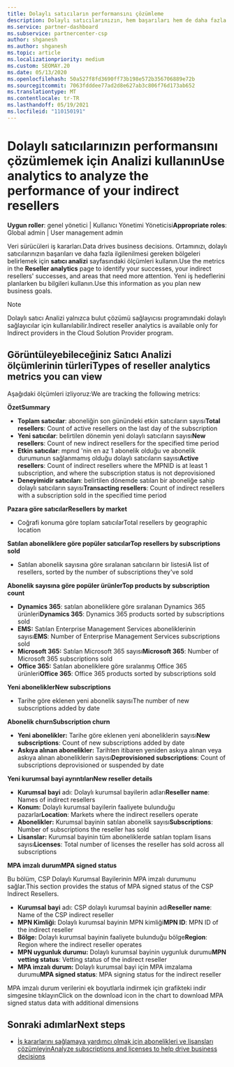 ```yaml
---
title: Dolaylı satıcıların performansını çözümleme
description: Dolaylı satıcılarınızın, hem başarıları hem de daha fazla ilgilenilmesi gerekebilecek alanlarında nasıl çalıştığını öğrenmek için analiz kullanın.
ms.service: partner-dashboard
ms.subservice: partnercenter-csp
author: shganesh
ms.author: shganesh
ms.topic: article
ms.localizationpriority: medium
ms.custom: SEOMAY.20
ms.date: 05/13/2020
ms.openlocfilehash: 50a527f8fd3690ff73b198e572b356706889e72b
ms.sourcegitcommit: 7063fdddee77ad2d8e627ab3c806f76d173ab652
ms.translationtype: MT
ms.contentlocale: tr-TR
ms.lasthandoff: 05/19/2021
ms.locfileid: "110150191"
---
```

# <a name="use-analytics-to-analyze-the-performance-of-your-indirect-resellers"></a><span data-ttu-id="78b90-103">Dolaylı satıcılarınızın performansını çözümlemek için Analizi kullanın</span><span class="sxs-lookup"><span data-stu-id="78b90-103">Use analytics to analyze the performance of your indirect resellers</span></span>

<span data-ttu-id="78b90-104">**Uygun roller**: genel yönetici | Kullanıcı Yönetimi Yöneticisi</span><span class="sxs-lookup"><span data-stu-id="78b90-104">**Appropriate roles**: Global admin | User management admin</span></span>


<span data-ttu-id="78b90-105">Veri sürücüleri iş kararları.</span><span class="sxs-lookup"><span data-stu-id="78b90-105">Data drives business decisions.</span></span> <span data-ttu-id="78b90-106">Ortamınızı, dolaylı satıcılarınızın başarıları ve daha fazla ilgilenilmesi gereken bölgeleri belirlemek için **satıcı analizi** sayfasındaki ölçümleri kullanın.</span><span class="sxs-lookup"><span data-stu-id="78b90-106">Use the metrics in the **Reseller analytics** page to identify your successes, your indirect resellers' successes, and areas that need more attention.</span></span> <span data-ttu-id="78b90-107">Yeni iş hedeflerini planlarken bu bilgileri kullanın.</span><span class="sxs-lookup"><span data-stu-id="78b90-107">Use this information as you plan new business goals.</span></span>

> [!NOTE]
> <span data-ttu-id="78b90-108">Dolaylı satıcı Analizi yalnızca bulut çözümü sağlayıcısı programındaki dolaylı sağlayıcılar için kullanılabilir.</span><span class="sxs-lookup"><span data-stu-id="78b90-108">Indirect reseller analytics is available only for Indirect providers in the Cloud Solution Provider program.</span></span>

## <a name="types-of-reseller-analytics-metrics-you-can-view"></a><span data-ttu-id="78b90-109">Görüntüleyebileceğiniz Satıcı Analizi ölçümlerinin türleri</span><span class="sxs-lookup"><span data-stu-id="78b90-109">Types of reseller analytics metrics you can view</span></span>

<span data-ttu-id="78b90-110">Aşağıdaki ölçümleri izliyoruz:</span><span class="sxs-lookup"><span data-stu-id="78b90-110">We are tracking the following metrics:</span></span>

<span data-ttu-id="78b90-111">**Özet**</span><span class="sxs-lookup"><span data-stu-id="78b90-111">**Summary**</span></span>  
 - <span data-ttu-id="78b90-112">**Toplam satıcılar**: aboneliğin son günündeki etkin satıcıların sayısı</span><span class="sxs-lookup"><span data-stu-id="78b90-112">**Total resellers**: Count of active resellers on the last day of the subscription</span></span>  
 - <span data-ttu-id="78b90-113">**Yeni satıcılar**: belirtilen dönemin yeni dolaylı satıcıların sayısı</span><span class="sxs-lookup"><span data-stu-id="78b90-113">**New resellers**: Count of new indirect resellers for the specified time period</span></span>  
 - <span data-ttu-id="78b90-114">**Etkin satıcılar**: mpnıd 'nin en az 1 abonelik olduğu ve abonelik durumunun sağlanmamış olduğu dolaylı satıcıların sayısı</span><span class="sxs-lookup"><span data-stu-id="78b90-114">**Active resellers**: Count of indirect resellers where the MPNID is at least 1 subscription, and where the subscription status is not deprovisioned</span></span>  
 - <span data-ttu-id="78b90-115">**Deneyimidir satıcıları**: belirtilen dönemde satılan bir aboneliğe sahip dolaylı satıcıların sayısı</span><span class="sxs-lookup"><span data-stu-id="78b90-115">**Transacting resellers**: Count of indirect resellers with a subscription sold in the specified time period</span></span>  

<span data-ttu-id="78b90-116">**Pazara göre satıcılar**</span><span class="sxs-lookup"><span data-stu-id="78b90-116">**Resellers by market**</span></span>  
 - <span data-ttu-id="78b90-117">Coğrafi konuma göre toplam satıcılar</span><span class="sxs-lookup"><span data-stu-id="78b90-117">Total resellers by geographic location</span></span>  

<span data-ttu-id="78b90-118">**Satılan aboneliklere göre popüler satıcılar**</span><span class="sxs-lookup"><span data-stu-id="78b90-118">**Top resellers by subscriptions sold**</span></span>
 - <span data-ttu-id="78b90-119">Satılan abonelik sayısına göre sıralanan satıcıların bir listesi</span><span class="sxs-lookup"><span data-stu-id="78b90-119">A list of resellers, sorted by the number of subscriptions they've sold</span></span>  

<span data-ttu-id="78b90-120">**Abonelik sayısına göre popüler ürünler**</span><span class="sxs-lookup"><span data-stu-id="78b90-120">**Top products by subscription count**</span></span>  
 - <span data-ttu-id="78b90-121">**Dynamics 365**: satılan aboneliklere göre sıralanan Dynamics 365 ürünleri</span><span class="sxs-lookup"><span data-stu-id="78b90-121">**Dynamics 365**: Dynamics 365 products sorted by subscriptions sold</span></span>  
 - <span data-ttu-id="78b90-122">**EMS:** Satılan Enterprise Management Services aboneliklerinin sayısı</span><span class="sxs-lookup"><span data-stu-id="78b90-122">**EMS**: Number of Enterprise Management Services subscriptions sold</span></span>  
 - <span data-ttu-id="78b90-123">**Microsoft 365:** Satılan Microsoft 365 sayısı</span><span class="sxs-lookup"><span data-stu-id="78b90-123">**Microsoft 365**: Number of Microsoft 365 subscriptions sold</span></span>  
 - <span data-ttu-id="78b90-124">**Office 365:** Satılan aboneliklere göre sıralanmış Office 365 ürünleri</span><span class="sxs-lookup"><span data-stu-id="78b90-124">**Office 365**: Office 365 products sorted by subscriptions sold</span></span>  

<span data-ttu-id="78b90-125">**Yeni abonelikler**</span><span class="sxs-lookup"><span data-stu-id="78b90-125">**New subscriptions**</span></span>  
 - <span data-ttu-id="78b90-126">Tarihe göre eklenen yeni abonelik sayısı</span><span class="sxs-lookup"><span data-stu-id="78b90-126">The number of new subscriptions added by date</span></span>  

<span data-ttu-id="78b90-127">**Abonelik churn**</span><span class="sxs-lookup"><span data-stu-id="78b90-127">**Subscription churn**</span></span>  
 - <span data-ttu-id="78b90-128">**Yeni abonelikler:** Tarihe göre eklenen yeni aboneliklerin sayısı</span><span class="sxs-lookup"><span data-stu-id="78b90-128">**New subscriptions**: Count of new subscriptions added by date</span></span>  
 - <span data-ttu-id="78b90-129">**Askıya alınan abonelikler:** Tarihten itibaren yeniden askıya alınan veya askıya alınan aboneliklerin sayısı</span><span class="sxs-lookup"><span data-stu-id="78b90-129">**Deprovisioned subscriptions**: Count of subscriptions deprovisioned or suspended by date</span></span>  

<span data-ttu-id="78b90-130">**Yeni kurumsal bayi ayrıntıları**</span><span class="sxs-lookup"><span data-stu-id="78b90-130">**New reseller details**</span></span>  
 - <span data-ttu-id="78b90-131">**Kurumsal bayi** adı: Dolaylı kurumsal bayilerin adları</span><span class="sxs-lookup"><span data-stu-id="78b90-131">**Reseller name**: Names of indirect resellers</span></span>  
 - <span data-ttu-id="78b90-132">**Konum:** Dolaylı kurumsal bayilerin faaliyete bulunduğu pazarlar</span><span class="sxs-lookup"><span data-stu-id="78b90-132">**Location**: Markets where the indirect resellers operate</span></span>  
 - <span data-ttu-id="78b90-133">**Abonelikler:** Kurumsal bayinin satılan abonelik sayısı</span><span class="sxs-lookup"><span data-stu-id="78b90-133">**Subscriptions**: Number of subscriptions the reseller has sold</span></span>  
 - <span data-ttu-id="78b90-134">**Lisanslar:** Kurumsal bayinin tüm aboneliklerde satılan toplam lisans sayısı</span><span class="sxs-lookup"><span data-stu-id="78b90-134">**Licenses**: Total number of licenses the reseller has sold across all subscriptions</span></span>  

<span data-ttu-id="78b90-135">**MPA imzalı durum**</span><span class="sxs-lookup"><span data-stu-id="78b90-135">**MPA signed status**</span></span>

<span data-ttu-id="78b90-136">Bu bölüm, CSP Dolaylı Kurumsal Bayilerinin MPA imzalı durumunu sağlar.</span><span class="sxs-lookup"><span data-stu-id="78b90-136">This section provides the status of MPA signed status of the CSP Indirect Resellers.</span></span>

 - <span data-ttu-id="78b90-137">**Kurumsal bayi** adı: CSP dolaylı kurumsal bayinin adı</span><span class="sxs-lookup"><span data-stu-id="78b90-137">**Reseller name**: Name of the CSP indirect reseller</span></span>
 - <span data-ttu-id="78b90-138">**MPN Kimliği:** Dolaylı kurumsal bayinin MPN kimliği</span><span class="sxs-lookup"><span data-stu-id="78b90-138">**MPN ID**: MPN ID of the indirect reseller</span></span>
 - <span data-ttu-id="78b90-139">**Bölge:** Dolaylı kurumsal bayinin faaliyete bulunduğu bölge</span><span class="sxs-lookup"><span data-stu-id="78b90-139">**Region**: Region where the indirect reseller operates</span></span>
 - <span data-ttu-id="78b90-140">**MPN uygunluk durumu:** Dolaylı kurumsal bayinin uygunluk durumu</span><span class="sxs-lookup"><span data-stu-id="78b90-140">**MPN vetting status**: Vetting status of the indirect reseller</span></span>
 - <span data-ttu-id="78b90-141">**MPA imzalı durum:** Dolaylı kurumsal bayi için MPA imzalama durumu</span><span class="sxs-lookup"><span data-stu-id="78b90-141">**MPA signed status**: MPA signing status for the indirect reseller</span></span>

<span data-ttu-id="78b90-142">MPA imzalı durum verilerini ek boyutlarla indirmek için grafikteki indir simgesine tıklayın</span><span class="sxs-lookup"><span data-stu-id="78b90-142">Click on the download icon in the chart to download MPA signed status data with additional dimensions</span></span>
  
## <a name="next-steps"></a><span data-ttu-id="78b90-143">Sonraki adımlar</span><span class="sxs-lookup"><span data-stu-id="78b90-143">Next steps</span></span>

- [<span data-ttu-id="78b90-144">İş kararlarını sağlamaya yardımcı olmak için abonelikleri ve lisansları çözümleyin</span><span class="sxs-lookup"><span data-stu-id="78b90-144">Analyze subscriptions and licenses to help drive business decisions</span></span>](analyze-subscriptions-licenses.md)